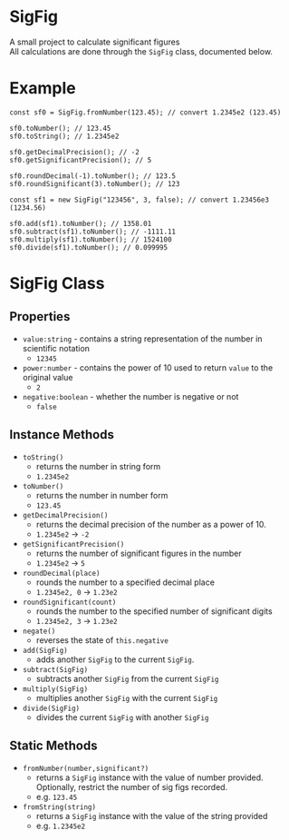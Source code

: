 # SigFig
A small project to calculate significant figures   
All calculations are done through the `SigFig` class, documented below.

# Example
```
const sf0 = SigFig.fromNumber(123.45); // convert 1.2345e2 (123.45)

sf0.toNumber(); // 123.45
sf0.toString(); // 1.2345e2

sf0.getDecimalPrecision(); // -2
sf0.getSignificantPrecision(); // 5

sf0.roundDecimal(-1).toNumber(); // 123.5
sf0.roundSignificant(3).toNumber(); // 123

const sf1 = new SigFig("123456", 3, false); // convert 1.23456e3 (1234.56)

sf0.add(sf1).toNumber(); // 1358.01
sf0.subtract(sf1).toNumber(); // -1111.11
sf0.multiply(sf1).toNumber(); // 1524100
sf0.divide(sf1).toNumber(); // 0.099995
```
# SigFig Class
 
## Properties
 - `value:string` - contains a string representation of the number in scientific notation    
   - `12345`
 - `power:number` - contains the power of 10 used to return `value` to the original value
    - `2`
 - `negative:boolean` - whether the number is negative or not
   - `false`
 
## Instance Methods
 - `toString()`
   - returns the number in string form
   - `1.2345e2`
 - `toNumber()`
   - returns the number in number form
   - `123.45`
 - `getDecimalPrecision()`
   - returns the decimal precision of the number as a power of 10. 
   - `1.2345e2` -> `-2`  
 - `getSignificantPrecision()`
   - returns the number of significant figures in the number
   - `1.2345e2` -> `5`
 - `roundDecimal(place)`
   - rounds the number to a specified decimal place
   - `1.2345e2, 0` -> `1.23e2`
 - `roundSignificant(count)`
   - rounds the number to the specified number of significant digits
   - `1.2345e2, 3` -> `1.23e2`
 - `negate()`
   - reverses the state of `this.negative`
 - `add(SigFig)`
   - adds another `SigFig` to the current `SigFig`.
 - `subtract(SigFig)`
   - subtracts another `SigFig` from the current `SigFig`
 - `multiply(SigFig)`
   - multiplies another `SigFig` with the current `SigFig`
 - `divide(SigFig)`
   - divides the current `SigFig` with another `SigFig`

## Static Methods
 - `fromNumber(number,significant?)`
   - returns a `SigFig` instance with the value of number provided. Optionally, restrict the number of sig figs recorded.
   - e.g. `123.45`
 - `fromString(string)`
   - returns a `SigFig` instance with the value of the string provided
   - e.g. `1.2345e2`
